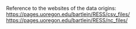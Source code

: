 Reference to the websites of the data origins:
https://pages.uoregon.edu/bartlein/RESS/csv_files/
https://pages.uoregon.edu/bartlein/RESS/nc_files/
